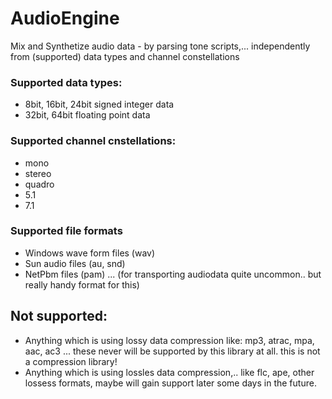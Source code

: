 AudioEngine
===========
Mix and Synthetize audio data - by parsing tone scripts,... independently from (supported) data types and channel constellations


### Supported data types:

- 8bit, 16bit, 24bit signed integer data
- 32bit, 64bit floating point data

### Supported channel cnstellations:

- mono
- stereo
- quadro
- 5.1
- 7.1

### Supported file formats

- Windows wave form files (wav)
- Sun audio files (au, snd)
- NetPbm files (pam) ... (for transporting audiodata quite uncommon.. but really handy format for this)

## Not supported: 
- Anything which is using lossy data compression like: mp3, atrac, mpa, aac, ac3 ... these never will be supported by this library at all. this is not a compression library!
- Anything which is using lossles data compression,.. like flc, ape, other lossess formats, maybe will gain support later some days in the future.  

